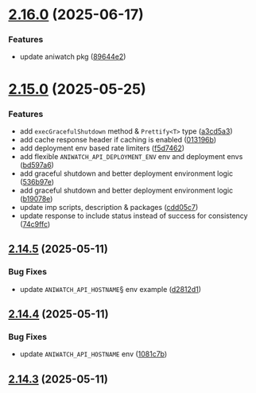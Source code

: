 # [2.16.0](https://github.com/ghoshRitesh12/aniwatch-api/compare/v2.15.0...v2.16.0) (2025-06-17)


### Features

* update aniwatch pkg ([89644e2](https://github.com/ghoshRitesh12/aniwatch-api/commit/89644e2d2e4bc652c7062636113ffdcb2bb1df32))



# [2.15.0](https://github.com/ghoshRitesh12/aniwatch-api/compare/v2.14.5...v2.15.0) (2025-05-25)


### Features

* add `execGracefulShutdown` method & `Prettify<T>` type ([a3cd5a3](https://github.com/ghoshRitesh12/aniwatch-api/commit/a3cd5a34aada2331e3f9bd56798f1ddb979dbb01))
* add cache response header if caching is enabled ([013196b](https://github.com/ghoshRitesh12/aniwatch-api/commit/013196bd3d5e44aa76b1825f24f9f5186fe7e7c1))
* add deployment env based rate limiters ([f5d7462](https://github.com/ghoshRitesh12/aniwatch-api/commit/f5d74627e8b7f844f58a9dc82e3a79ecd911cc8f))
* add flexible `ANIWATCH_API_DEPLOYMENT_ENV` env and deployment envs ([bd597a6](https://github.com/ghoshRitesh12/aniwatch-api/commit/bd597a6fd71347c9cef687a891a408f40e6cbd93))
* add graceful shutdown and better deployment environment logic ([536b97e](https://github.com/ghoshRitesh12/aniwatch-api/commit/536b97e549675e1f0b035a5139320d6d60780608))
* add graceful shutdown and better deployment environment logic ([b19078e](https://github.com/ghoshRitesh12/aniwatch-api/commit/b19078e29cbd86d46d4ef1c5e5c6e914d1c8cc2f))
* update imp scripts, description & packages ([cdd05c7](https://github.com/ghoshRitesh12/aniwatch-api/commit/cdd05c719ba361cc28acf6c4a7d535c64a70e604))
* update response to include status instead of success for consistency ([74c9ffc](https://github.com/ghoshRitesh12/aniwatch-api/commit/74c9ffcb8f62dcdae6983da490436c39b6b8e558))



## [2.14.5](https://github.com/ghoshRitesh12/aniwatch-api/compare/v2.14.4...v2.14.5) (2025-05-11)


### Bug Fixes

* update `ANIWATCH_API_HOSTNAME`§ env example ([d2812d1](https://github.com/ghoshRitesh12/aniwatch-api/commit/d2812d13bf5d285ce294d39a48d01020437f30ab))



## [2.14.4](https://github.com/ghoshRitesh12/aniwatch-api/compare/v2.14.3...v2.14.4) (2025-05-11)


### Bug Fixes

* update `ANIWATCH_API_HOSTNAME` env ([1081c7b](https://github.com/ghoshRitesh12/aniwatch-api/commit/1081c7b7bb7305ab5440301ecba8728fe88af90b))



## [2.14.3](https://github.com/ghoshRitesh12/aniwatch-api/compare/v2.14.2...v2.14.3) (2025-05-11)



